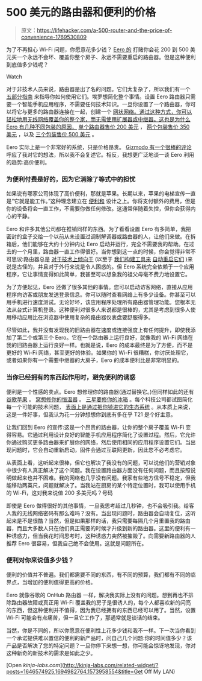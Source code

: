 # 500 美元的路由器和便利的价格

> 原文：<https://lifehacker.com/a-500-router-and-the-price-of-convenience-1769530809>

为了不再担心 Wi-Fi 问题，你愿意花多少钱？ [Eero 的](https://eero.com/?utm_source=Google&utm_medium=CPC&utm_term=eero&utm_campaign=G.SEM.US_BR.X_Brand&gclid=CjwKEAjw55K4BRC53L6x9pyDzl4SJAD_21V1lzvh1dhSrxB20i_vhnT-0O0ZQqaeR2h4ylp7qNAwQxoCSnvw_wcB) 打赌你会花 200 到 500 美元买一个永远不会坏、覆盖你整个房子、永远不需要重启的路由器。但是这种便利到底值多少钱呢？

Watch

对于非技术人员来说，路由器是出了名的问题。它们太复杂了，所以我们有一个 [五部分指南](http://lifehacker.com/know-your-network-the-complete-guide-5833254) 来指导你如何使用它们。埃罗想简化整个事情。设置 Eero 路由器只需要一个智能手机应用程序，不需要任何技术知识。一旦你设置了一个路由器，你可以将它与更多的路由器连接在一起，创建一个 [网状网络。通过这种方式，你可以轻松地用无线网络覆盖你的整个家，而无需使用扩展器或中继器。这也是为什么 Eero 有几种不同包装的原因，](https://en.wikipedia.org/wiki/Mesh_networking) [单个路由器售价 200 美元](http://www.amazon.com/eero-A010101-Home-WiFi-System/dp/B00Y01VRSO/ref=sr_1_2?asc_campaign=InlineText&asc_refurl=https://lifehacker.com/a-500-router-and-the-price-of-convenience-1769530809&asc_source=&ie=UTF8&keywords=eero&qid=1459962713&s=pc&sr=1-2&tag=kinjalifehackerlink-20) ， [两个包装售价 350 美元](http://www.amazon.com/System-Individual-Packs-Amazon-Bundle/dp/B01D3P3HZ8/ref=sr_1_3?asc_campaign=InlineText&asc_refurl=https://lifehacker.com/a-500-router-and-the-price-of-convenience-1769530809&asc_source=&ie=UTF8&keywords=eero&qid=1459962713&s=pc&sr=1-3&tag=kinjalifehackerlink-20) ，以及 [三个包装售价 500 美元](http://www.amazon.com/eero-Home-WiFi-System-Pack/dp/B00XEW3YD6/ref=sr_1_1?asc_campaign=InlineText&asc_refurl=https://lifehacker.com/a-500-router-and-the-price-of-convenience-1769530809&asc_source=&ie=UTF8&keywords=eero&qid=1459962713&s=pc&sr=1-1&tag=kinjalifehackerlink-20) 。

Eero 实际上是一个非常好的系统，只是价格昂贵。 [Gizmodo 有一个很棒的评论](http://gizmodo.com/a-stupid-simple-router-for-super-lazy-people-1764670728) 呼应了我对它的想法，所以我不会复述它。相反，我想更广泛地谈一谈 Eero 利用的趋势:高价便利。

### 为便利付费是好的，因为它消除了等式中的担忧

如果说有哪家公司体现了高价便利，那就是苹果。长期以来，苹果的电梯宣传一直是“它就是能工作。”这种理念建立在 [便利和](http://lifehacker.com/in-defense-of-design-when-form-matters-as-much-as-func-1715121245) 设计之上。你将支付额外的费用，但是你的设备将会一直工作，不需要你做任何修改。这通常伴随着失控，但你会获得内心的平静。

Eero 和许多其他公司都在推销同样的东西。为了看看设置 Eero 有多简单，我把密封的盒子交给一个以前从未设置过调制解调器或路由器的人，让他们来做。在拆箱后，他们能够在大约十分钟内让 Eero 启动并运行，完全不需要我的帮助。在过去的一个月里，路由器一直工作得很好。当你想到这一点的时候，你会觉得非常不可思议:路由器总是 [对于技术上倾向于](http://lifehacker.com/why-do-i-have-to-keep-resetting-my-router-and-how-can-5910788) (以至于 [我们构建工具来](http://lifehacker.com/easily-restart-your-overburdened-router-with-a-christma-5981844) [自动重启它们](http://lifehacker.com/make-a-diy-automatic-power-cycler-for-flaky-internet-co-5576674) )来说是古怪的，并且对于外行来说是令人困惑的。但 Eero 系统完全依赖于一个应用程序，它让事情变得如此简单，我甚至可以想象我的祖父母毫不费力地设置它。

为了方便起见，Eero 还做了很多其他的事情。您可以启动访客网络，直接从应用程序向访客或朋友发送登录信息。你可以随时查看网络上有多少设备。你甚至可以用手机进行速度测试。无论好坏，该应用程序处理所有路由器管理功能。您根本无法从台式计算机登录。这种便利对很多人来说都是很棒的，尤其是考虑到很多人使用移动应用比在浏览器中使用复杂的路由器仪表盘要舒服得多。

尽管如此，我并没有发现我的旧路由器在速度或连接强度上有任何提升，即使我添加了第二个或第三个 Eero。它在一个路由器上运行良好，就像我的 Wi-Fi 网络在我的旧路由器上运行良好一样。也就是说，Eero 的成本最终是为了方便，而不是更好的 Wi-Fi 网络，甚至更好的体验。如果你的 Wi-Fi 很糟糕，你讨厌处理它，或者如果你有一个需要中继器的大房子，Eero 的成本便利比是非常明显的。

### 当你已经拥有的东西起作用时，避免便利的诱惑

便利是一个性感的卖点。Eero 想修理你的路由器(通过替换它。)但同样如此的还有 [谷歌](https://store.google.com/product/onhub?sku=_onhub_black&utm_source=en-ha-na-us-sem&utm_medium=desktop&utm_content=plas&utm_campaign=OnHub&gl=us&gclid=CjwKEAjw55K4BRC53L6x9pyDzl4SJAD_21V1anqHb_phkFDt3SUz20iG_pfFi4fItoXeqIPfiR9UnxoC3mfw_wcB)[苹果](http://www.apple.com/shop/product/ME918LL/A/airport-extreme?afid=p238%7CsVepplfIz-dc_mtid_1870765e38482_pcrid_52243316170_&cid=aos-us-kwg-pla-btb-slid-) 。 [窝想修你的恒温器](https://nest.com/?alt=2) 。 [三星要修你的冰箱](http://www.ajmadison.com/cgi-bin/ajmadison/RF28K9580SR.html?mv_pc=fr&utm_source=google&utm_medium=cse&utm_term=RF28K9580SR&gclid=Cj0KEQjwipi4BRD7t6zGl6m75IgBEiQAn7CfF_pdlPCp0vtEoapVAvlKgXY3Vhf_pST9dG0H0O-dos4aApBl8P8HAQ) 。每个科技公司都试图简化每一个可能的技术问题， [表面上是通过把你锁进它的生态系统](http://www.wired.com/2016/04/nests-hub-shutdown-proves-youre-crazy-buy-internet-things/) 。从本质上来说，这是一件好事，但我认为花一分钟想想你到底有多在乎 T21 是个好主意。

让我们回到 Eero 的宣传:这是一个昂贵的路由器，让你的整个房子覆盖 Wi-Fi 变得容易。它通过利用设计良好的智能手机应用程序简化了设置过程。然后，它允许你通过购买更多路由器来扩展你的网络，然后使用相同的应用程序设置它们。当出现问题时，它会自动重新启动，固件会通过互联网更新，因此您不必考虑它。

从表面上看，这听起来很棒，但它也解决了我没有的问题，可以说他们的营销对象中很少有人真正解决了这个问题。我在设置路由器方面没有任何问题，而且按照说明做起来也并不困难。我的网络也几乎没有问题。我家有些地方信号不稳定，但我能移动两英尺，问题就解决了。当我站在厨房的某个特定位置时，我可以使用手机的 Wi-Fi，这对我来说值 200 多美元吗？号码

即使是 Eero 做得很好的其他事情，一旦我思考超过几秒钟，也不会吸引我。给客人我的无线网络密码有那么难吗？没有。当出现问题时，路由器会自动复位，这听起来是不是很酷？当然，但是如果那样的话，我只需要每隔几个月重置我的路由器，而且大多数人只在他们真正需要的时候才升级到新的路由器。这里的便利有一种诱惑力，但当我花时间思考时，这种诱惑力突然被摧毁了。向需要新路由器的人推荐 Eero 很容易，但我自己绝不会使用。这就是问题所在。

### 便利对你来说值多少钱？

便利的价值并不普遍。我们都需要不同的东西，有不同的预算，我们都有不同的临界点，当增加的便利值得更高的价格。

Eero 就像谷歌的 OnHub 路由器 一样，解决我实际上没有的问题。想到再也不排除路由器故障或真正用 Wi-Fi 覆盖我的房子是很诱人的，每个人都喜欢新的闪亮的东西，但这种便利并不值得，因为我已经拥有的东西已经可以用了。当然，设置 Wi-Fi 可能会有点痛苦，但一旦它工作了，那通常就是谈话的结束。

当然，你是不同的，所以你愿意在便利性上花多少钱和我不一样。下一次当你看到一个承诺提供难以置信的便利的新产品时，问自己几个问题:你的时间值多少？该产品是否解决了您的特定问题？一旦你停下来想一想，你可能会惊讶地发现，你对这种新奇的新技术的需求是如此之少。

[Open *kinja-labs.com*](http://kinja-labs.com/related-widget/?posts=1646574925,1694982764,1573958554&title=Get Off My LAN)